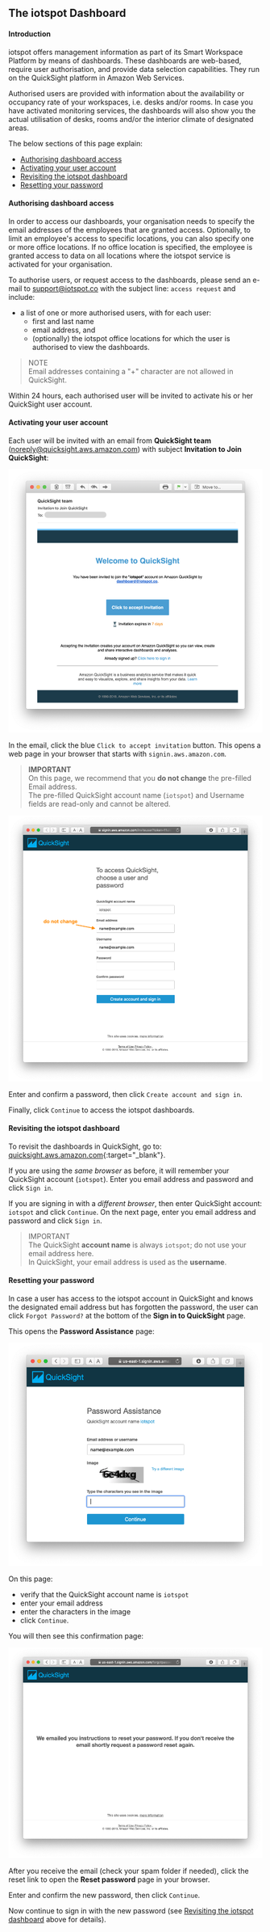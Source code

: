 ## The iotspot Dashboard

#### Introduction

iotspot offers management information as part of its Smart Workspace Platform by means of dashboards. These dashboards are web-based, require user authorisation, and provide data selection capabilities. They run on the QuickSight platform in Amazon Web Services.

Authorised users are provided with information about the availability or occupancy rate of your workspaces, i.e. desks and/or rooms. In case you have activated monitoring services, the dashboards will also show you the actual utilisation of desks, rooms and/or the interior climate of designated areas.

The below sections of this page explain:
* [Authorising dashboard access](#authorising-dashboard-access)
* [Activating your user account](#activating-your-user-account)
* [Revisiting the iotspot dashboard](#revisiting-the-iotspot-dashboard)
* [Resetting your password](#resetting-your-password)


#### Authorising dashboard access

In order to access our dashboards, your organisation needs to specify the email addresses of the employees that are granted access. Optionally, to limit an employee's access to specific locations, you can also specify one or more office locations. If no office location is specified, the employee is granted access to data on all locations where the iotspot service is activated for your organisation.

To authorise users, or request access to the dashboards, please send an e-mail to <a href="mailto:dashboard@iotspot.co?subject=access%20request">support@iotspot.co</a> with the subject line: `access request` and include:
* a list of one or more authorised users, with for each user:
  * first and last name
  * email address, and
  * (optionally) the iotspot office locations for which the user is authorised to view the dashboards.

> NOTE  
> Email addresses containing a "+" character are not allowed in QuickSight.

Within 24 hours, each authorised user will be invited to activate his or her QuickSight user account.


#### Activating your user account

Each user will be invited with an email from **QuickSight team** (noreply@quicksight.aws.amazon.com) with subject **Invitation to Join QuickSight**:

![screenshot invitation email](images/QuickSight_invitation.png)

In the email, click the blue `Click to accept invitation` button. This opens a web page in your browser that starts with `signin.aws.amazon.com`.

> **IMPORTANT**  
> On this page, we recommend that you **do not change** the pre-filled Email address.  
> The pre-filled QuickSight account name (`iotspot`) and Username fields are read-only and cannot be altered.

![screenshot activation page](images/QuickSight_To_access.png)

Enter and confirm a password, then click `Create account and sign in`.

Finally, click `Continue` to access the iotspot dashboards.



#### Revisiting the iotspot dashboard

 To revisit the dashboards in QuickSight, go to: [quicksight.aws.amazon.com](https://quicksight.aws.amazon.com){:target="_blank"}.

If you are using the _same browser_ as before, it will remember your QuickSight account (`iotspot`). Enter you email address and password and click `Sign in`.

If you are signing in with a _different browser_, then enter QuickSight account: `iotspot` and click `Continue`. On the next page, enter you email address and password and click `Sign in`.

> IMPORTANT  
> The QuickSight **account name** is always `iotspot`; do not use your email address here.  
> In QuickSight, your email address is used as the **username**. 


#### Resetting your password

In case a user has access to the iotspot account in QuickSight and knows the designated email address but has forgotten the password, the user can click `Forgot Password?` at the bottom of the **Sign in to QuickSight** page.

This opens the **Password Assistance** page:

![screenshot of Password Assistance page](images/QuickSight_Password_Assistance.png)

On this page:  
* verify that the QuickSight account name is `iotspot`
* enter your email address
* enter the characters in the image
* click `Continue`.

You will then see this confirmation page:

![screenshot of confirmation page](images/QuickSight_We_emailed_you_instructions.png)

After you receive the email (check your spam folder if needed), click the reset link to open the **Reset password** page in your browser.

Enter and confirm the new password, then click `Continue`.

Now continue to sign in with the new password (see [Revisiting the iotspot dashboard](#revisiting-the-iotspot-dashboard) above for details).

